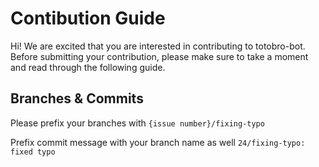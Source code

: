# Contibution Guide

Hi! We are excited that you are interested in contributing to totobro-bot. Before submitting your contribution, please make sure to take a moment and read through the following guide.

## Branches & Commits
Please prefix your branches with `{issue number}/fixing-typo`

Prefix commit message with your branch name as well `24/fixing-typo: fixed typo`